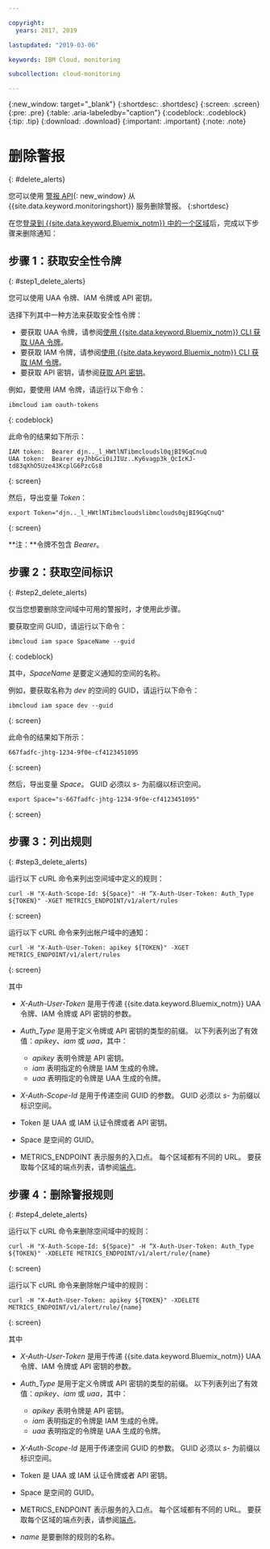 ```yaml
---

copyright:
  years: 2017, 2019

lastupdated: "2019-03-06"

keywords: IBM Cloud, monitoring

subcollection: cloud-monitoring

---
```


{:new_window: target="_blank"}
{:shortdesc: .shortdesc}
{:screen: .screen}
{:pre: .pre}
{:table: .aria-labeledby="caption"}
{:codeblock: .codeblock}
{:tip: .tip}
{:download: .download}
{:important: .important}
{:note: .note}



# 删除警报
{: #delete_alerts}

您可以使用 [警报 API](https://console.bluemix.net/apidocs/940-ibm-cloud-monitoring-alerts-api?&language=node#introduction){: new_window} 从 {{site.data.keyword.monitoringshort}} 服务删除警报。
{:shortdesc}


在您[登录到 {{site.data.keyword.Bluemix_notm}} 中的一个区域](/docs/services/cloud-monitoring/qa/cli_qa.html#login)后，完成以下步骤来删除通知：


## 步骤 1：获取安全性令牌
{: #step1_delete_alerts}

您可以使用 UAA 令牌、IAM 令牌或 API 密钥。 

选择下列其中一种方法来获取安全性令牌：
	
* 要获取 UAA 令牌，请参阅[使用 {{site.data.keyword.Bluemix_notm}} CLI 获取 UAA 令牌](/docs/services/cloud-monitoring/security/auth_uaa.html#uaa_cli)。
* 要获取 IAM 令牌，请参阅[使用 {{site.data.keyword.Bluemix_notm}} CLI 获取 IAM 令牌](/docs/services/cloud-monitoring/security/auth_iam.html#auth_iam)。
* 要获取 API 密钥，请参阅[获取 API 密钥](/docs/services/cloud-monitoring/security/auth_api_key.html#auth_api_key)。
	
例如，要使用 IAM 令牌，请运行以下命令：

```
ibmcloud iam oauth-tokens
```
{: codeblock}
	
此命令的结果如下所示：
	
```
IAM token:  Bearer djn.._l_HWtlNTibmcloudsl0qjBI9GqCnuQ
UAA token:  Bearer eyJhbGciOiJIUz..Ky6vagp3k_QcIcKJ-td83qXhO5Uze43KcplG6PzcGs8
```
{: screen}
	
然后，导出变量 *Token*：
	
```
export Token="djn.._l_HWtlNTibmcloudslibmclouds0qjBI9GqCnuQ"
```
{: screen}
	
**注：**令牌不包含 *Bearer*。
	

## 步骤 2：获取空间标识 
{: #step2_delete_alerts}

仅当您想要删除空间域中可用的警报时，才使用此步骤。

要获取空间 GUID，请运行以下命令：
	
```
ibmcloud iam space SpaceName --guid
```
{: codeblock}
	
其中，*SpaceName* 是要定义通知的空间的名称。 
	
例如，要获取名称为 *dev* 的空间的 GUID，请运行以下命令：
	
```
ibmcloud iam space dev --guid
```
{: screen}
	
此命令的结果如下所示：
	
```
667fadfc-jhtg-1234-9f0e-cf4123451095
```
{: screen}
	
然后，导出变量 *Space*。 GUID 必须以 *s-* 为前缀以标识空间。
	
```
export Space="s-667fadfc-jhtg-1234-9f0e-cf4123451095"
```
{: screen}

	

## 步骤 3：列出规则
{: #step3_delete_alerts}


运行以下 cURL 命令来列出空间域中定义的规则：

```
curl -H "X-Auth-Scope-Id: ${Space}" -H “X-Auth-User-Token: Auth_Type ${TOKEN}" -XGET METRICS_ENDPOINT/v1/alert/rules

```
{: screen}

运行以下 cURL 命令来列出帐户域中的通知：

```
curl -H "X-Auth-User-Token: apikey ${TOKEN}" -XGET METRICS_ENDPOINT/v1/alert/rules
```
{: screen}

其中
	
* *X-Auth-User-Token* 是用于传递 {{site.data.keyword.Bluemix_notm}} UAA 令牌、IAM 令牌或 API 密钥的参数。
	
* *Auth_Type* 是用于定义令牌或 API 密钥的类型的前缀。 以下列表列出了有效值：*apikey*、*iam* 或 *uaa*，其中：

    * *apikey* 表明令牌是 API 密钥。
	* *iam* 表明指定的令牌是 IAM 生成的令牌。
	* *uaa* 表明指定的令牌是 UAA 生成的令牌。
	
* *X-Auth-Scope-Id* 是用于传递空间 GUID 的参数。 GUID 必须以 *s-* 为前缀以标识空间。 
	
* Token 是 UAA 或 IAM 认证令牌或者 API 密钥。
	
* Space 是空间的 GUID。 
	
* METRICS_ENDPOINT 表示服务的入口点。 每个区域都有不同的 URL。 要获取每个区域的端点列表，请参阅[端点](/docs/services/cloud-monitoring/send_retrieve_metrics_ov.html#endpoints)。


## 步骤 4：删除警报规则
{: #step4_delete_alerts}
  

运行以下 cURL 命令来删除空间域中的规则：

```
curl -H "X-Auth-Scope-Id: ${Space}" -H “X-Auth-User-Token: Auth_Type ${TOKEN}" -XDELETE METRICS_ENDPOINT/v1/alert/rule/{name} 
```
{: screen}

运行以下 cURL 命令来删除帐户域中的规则：

```
curl -H "X-Auth-User-Token: apikey ${TOKEN}" -XDELETE METRICS_ENDPOINT/v1/alert/rule/{name} 
```
{: screen}

	
其中
	
* *X-Auth-User-Token* 是用于传递 {{site.data.keyword.Bluemix_notm}} UAA 令牌、IAM 令牌或 API 密钥的参数。
	
* *Auth_Type* 是用于定义令牌或 API 密钥的类型的前缀。 以下列表列出了有效值：*apikey*、*iam* 或 *uaa*，其中：

    * *apikey* 表明令牌是 API 密钥。
	* *iam* 表明指定的令牌是 IAM 生成的令牌。
	* *uaa* 表明指定的令牌是 UAA 生成的令牌。
	
* *X-Auth-Scope-Id* 是用于传递空间 GUID 的参数。 GUID 必须以 *s-* 为前缀以标识空间。 
	
* Token 是 UAA 或 IAM 认证令牌或者 API 密钥。
	
* Space 是空间的 GUID。 
	
* METRICS_ENDPOINT 表示服务的入口点。 每个区域都有不同的 URL。 要获取每个区域的端点列表，请参阅[端点](/docs/services/cloud-monitoring/send_retrieve_metrics_ov.html#endpoints)。

* *name* 是要删除的规则的名称。
	
